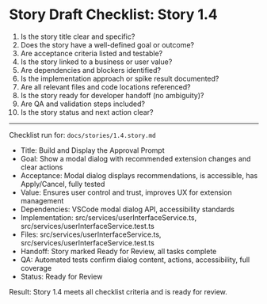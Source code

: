 # Story Draft Checklist: Story 1.4

1. Is the story title clear and specific?  
2. Does the story have a well-defined goal or outcome?  
3. Are acceptance criteria listed and testable?  
4. Is the story linked to a business or user value?  
5. Are dependencies and blockers identified?  
6. Is the implementation approach or spike result documented?  
7. Are all relevant files and code locations referenced?  
8. Is the story ready for developer handoff (no ambiguity)?  
9. Are QA and validation steps included?  
10. Is the story status and next action clear?

---

Checklist run for: `docs/stories/1.4.story.md`

- Title: Build and Display the Approval Prompt
- Goal: Show a modal dialog with recommended extension changes and clear actions
- Acceptance: Modal dialog displays recommendations, is accessible, has Apply/Cancel, fully tested
- Value: Ensures user control and trust, improves UX for extension management
- Dependencies: VSCode modal dialog API, accessibility standards
- Implementation: src/services/userInterfaceService.ts, src/services/userInterfaceService.test.ts
- Files: src/services/userInterfaceService.ts, src/services/userInterfaceService.test.ts
- Handoff: Story marked Ready for Review, all tasks complete
- QA: Automated tests confirm dialog content, actions, accessibility, full coverage
- Status: Ready for Review

Result: Story 1.4 meets all checklist criteria and is ready for review.
